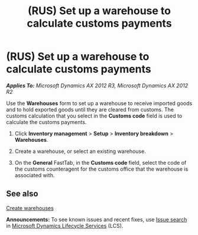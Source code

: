 ﻿---
title: (RUS) Set up a warehouse to calculate customs payments
TOCTitle: (RUS) Set up a warehouse to calculate customs payments
ms:assetid: 82fc18c7-805f-4152-a796-bf1192ce3c65
ms:mtpsurl: https://technet.microsoft.com/en-us/library/JJ678428(v=AX.60)
ms:contentKeyID: 49387658
ms.date: 04/18/2014
mtps_version: v=AX.60
---

# (RUS) Set up a warehouse to calculate customs payments 


_**Applies To:** Microsoft Dynamics AX 2012 R3, Microsoft Dynamics AX 2012 R2_

Use the **Warehouses** form to set up a warehouse to receive imported goods and to hold exported goods until they are cleared from customs. The customs calculation that you select in the **Customs code** field is used to calculate the customs payments.

1.  Click **Inventory management** \> **Setup** \> **Inventory breakdown** \> **Warehouses**.

2.  Create a warehouse, or select an existing warehouse.

3.  On the **General** FastTab, in the **Customs code** field, select the code of the customs counteragent for the customs office that the warehouse is associated with.

## See also

[Create warehouses](create-warehouses.md)

  
**Announcements:** To see known issues and recent fixes, use [Issue search](http://go.microsoft.com/fwlink/?linkid=389258) in [Microsoft Dynamics Lifecycle Services](http://go.microsoft.com/fwlink/?linkid=306505) (LCS).

